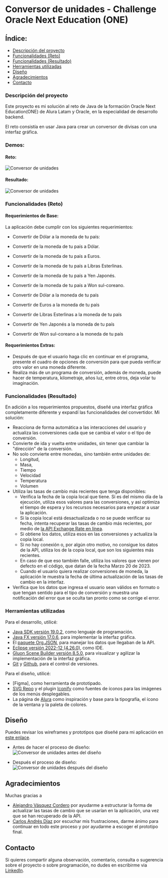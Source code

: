 # Conversor de unidades - Challenge Oracle Next Education (ONE)

## Índice:

- [Descripción del proyecto](#descripción-del-proyecto)
- [Funcionalidades (Reto)](#funcionalidades-reto)
- [Funcionalidades (Resultado)](#funcionalidades-reto)
- [Herramientas utilizadas](#herramientas-utilizadas)
- [Diseño](#diseño)
- [Agradecimientos](#agradecimientos)
- [Contacto](#contacto)

### Descripción del proyecto

Este proyecto es mi solución al reto de Java de la formación Oracle Next Education(ONE) de Alura Latam y Oracle, en la especialidad de desarrollo backend.

El reto consistía en usar Java para crear un conversor de dívisas con una interfaz gráfica.

### Demos:

#### Reto:

![Conversor de unidades](requerimientos.gif)

#### Resultado:

![Conversor de unidades](demo2.gif)

### Funcionalidades (Reto)

#### Requerimientos de Base:

La aplicación debe cumplir con los siguientes requerimientos:

- Convertir de Dólar a la moneda de tu país:
- Convertir de la moneda de tu país a Dólar.
- Convertir de la moneda de tu país a Euros.
- Convertir de la moneda de tu país a Libras Esterlinas.
- Convertir de la moneda de tu país a Yen Japonés.
- Convertir de la moneda de tu país a Won sul-coreano.

- Convertir de Dólar a la moneda de tu país
- Convertir de Euros a la moneda de tu país
- Convertir de Libras Esterlinas a la moneda de tu país
- Convertir de Yen Japonés a la moneda de tu país
- Convertir de Won sul-coreano a la moneda de tu país

#### Requerimientos Extras:

- Después de que el usuario haga clic en continuar en el programa, presente el cuadro de opciones de conversión para que pueda verificar otro valor en una moneda diferente.
- Realiza más de un programa de conversión, además de moneda, puede hacer de temperatura, kilometraje, años luz, entre otros, deja volar tu imaginación.

### Funcionalidades (Resultado)

En adición a los requerimientos propuestos, diseñé una interfaz gráfica completamente diferente y expandí las funcionalidades del convertidor. Mi solución:

- Reacciona de forma automática a las interacciones del usuario y actualiza las conversiones cada que se cambia el valor o el tipo de conversión.
- Convierte de ida y vuelta entre unidades, sin tener que cambiar la "dirección" de la conversión.
- No solo convierte entre monedas, sino también entre unidades de:
  - Longitud,
  - Masa,
  - Tiempo
  - Velocidad
  - Temperatura
  - Volumen
- Utiliza las tasas de cambio más recientes que tenga disponibles:
  - Verifica la fecha de la copia local que tiene. Si es del mismo día de la ejecución, utiliza esos valores para las conversiones, y así optimiza el tiempo de espera y los recursos necesarios para empezar a usar la aplicación.
  - Si la copia local está desactualizada o no se puede verificar su fecha, intenta recuperar las tasas de cambio más recientes, por medio de [la API Exchange Rate en línea]("https://api.exchangerate-api.com/v4/latest/COP).
  - Si obtiene los datos, utiliza esos en las conversiones y actualiza la copia local.
  - Si no hay conexión o, por algún otro motivo, no consigue los datos de la API, utiliza los de la copia local, que son los siguientes más recientes.
  - En caso de que eso también falle, utiliza los valores que vienen por defecto en el código, que datan de la fecha Marzo 20 de 2023.
  - Cuando el usuario quiera realizar conversiones de moneda, la aplicación le muestra la fecha de última actualización de las tasas de cambio en la interfaz.
- Verifica que los datos que ingresa el usuario sean válidos en formato o que tengan sentido para el tipo de conversión y muestra una notificación del error que se oculta tan pronto como se corrige el error.

### Herramientas utilizadas

Para el desarrollo, utilicé:

- [Java SDK versión 19.0.2](https://www.oracle.com/java/technologies/downloads/), como lenguaje de programación.
- [Java FX versión 17.0.6](https://openjfx.io/), para implementar la interfaz gráfica.
- El [paquete Org.JSON](https://github.com/stleary/JSON-java), para manejar los datos que llegaban de la API.
- [Eclipse versión 2022-12 (4.26.0)](https://www.eclipse.org/downloads/), como IDE.
- [Gluon Scene Builder versión 8.5.0](https://gluonhq.com/products/scene-builder/), para visualizar y agilizar la implementación de la interfaz gráfica.
- [Git](https://git-scm.com/) y [Github](https://github.com/), para el control de versiones.

Para el diseño, utilicé:

- [Figma], como herramienta de prototipado.
- [SVG Repo](https://www.svgrepo.com/) y el plugin [Iconify](https://www.figma.com/community/plugin/735098390272716381/Iconify) como fuentes de íconos para las imágenes de los menús desplegables.
- La página de [Alura](https://www.alura.com.br/) como inspiración y base para la tipografía, el ícono de la ventana y la paleta de colores.

## Diseño

Puedes revisar los wireframes y prototipos que diseñé para mi aplicación en [este enlace](https://www.figma.com/file/ZhE1JBQnEJTVCvVy4mZYUv/Untitled?node-id=0%3A1&t=53GhwXhPyHDdtmfI-1).

- Antes de hacer el proceso de diseño:
  ![Conversor de unidades antes del diseño](demo.gif)

- Después el proceso de diseño:
  ![Conversor de unidades después del diseño](demo2.gif)

## Agradecimientos

Muchas gracias a

- [Alejandro Vásquez Cordero](https://alejandrovc6467.github.io/Portafolio/) por ayudarme a estructurar la forma de actualizar las tasas de cambio que se usarían en la aplicación, una vez que se han recuperado de la API.
- [Carlos Andrés Díaz](https://www.linkedin.com/in/andydiar/) por escuchar mis frustraciones, darme ánimo para continuar en todo este proceso y por ayudarme a escoger el prototipo final.

## Contacto

Si quieres compartir alguna observación, comentario, consulta o sugerencia sobre el proyecto o sobre programación, no dudes en escribirme via [LinkedIn](https://www.linkedin.com/in/ayxa-chaverra-renteria/).

